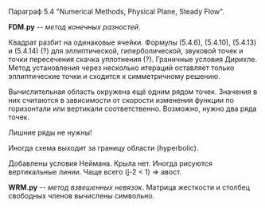 Параграф 5.4 "Numerical Methods, Physical Plane, Steady Flow".

**FDM.py** -- *метод конечных разностей*.

Квадрат разбит на одинаковые ячейки. Формулы (5.4.6), (5.4.10), (5.4.13) и (5.4.14) (?) для эллиптической, гиперболической, звуковой точек и точки пересечения скачка уплотнения (?). Граничные условия Дирихле. Метод установления через несколько итераций оставляет только эллиптические точки и сходится к симметричному решению.

Вычислительная область окружена ещё одним рядом точек. Значения в них считаются в зависимости от скорости изменения функции по горизонтали или вертикали соответственно. Возможно, нужно два ряда точек.

Лишние ряды не нужны!

Иногда схема выходит за границу области (hyperbolic).

Добавлены условия Неймана. Крыла нет. Иногда рисуются вертикальные линии. Чаще всего (j-2 < 1) => авост.

**WRM.py** -- *метод взвешенных невязок*.
Матрица жесткости и столбец свободных членов вычислены символьно. 